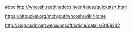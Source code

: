
#doc
http://whoosh.readthedocs.io/en/latest/quickstart.html






https://bitbucket.org/mchaput/whoosh/wiki/Home



http://blog.csdn.net/wenxuansoft/article/details/8169842









